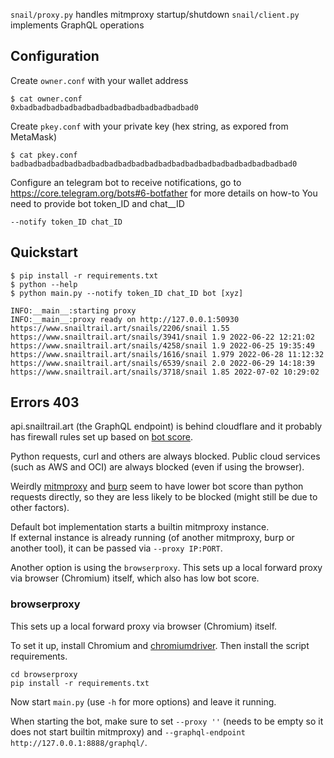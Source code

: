 `snail/proxy.py` handles mitmproxy startup/shutdown
`snail/client.py` implements GraphQL operations

## Configuration

Create `owner.conf` with your wallet address

```
$ cat owner.conf
0xbadbadbadbadbadbadbadbadbadbadbadbadbad0
```

Create `pkey.conf` with your private key (hex string, as expored from MetaMask)

```
$ cat pkey.conf
badbadbadbadbadbadbadbadbadbadbadbadbadbadbadbadbadbadbadbadbad0
```

Configure an telegram bot to receive notifications, go to https://core.telegram.org/bots#6-botfather for more details on how-to
You need to provide bot token_ID and chat__ID
```
--notify token_ID chat_ID
```

## Quickstart

```
$ pip install -r requirements.txt
$ python --help
$ python main.py --notify token_ID chat_ID bot [xyz]

INFO:__main__:starting proxy
INFO:__main__:proxy ready on http://127.0.0.1:50930
https://www.snailtrail.art/snails/2206/snail 1.55
https://www.snailtrail.art/snails/3941/snail 1.9 2022-06-22 12:21:02
https://www.snailtrail.art/snails/4258/snail 1.9 2022-06-25 19:35:49
https://www.snailtrail.art/snails/1616/snail 1.979 2022-06-28 11:12:32
https://www.snailtrail.art/snails/6539/snail 2.0 2022-06-29 14:18:39
https://www.snailtrail.art/snails/3718/snail 1.85 2022-07-02 10:29:02
```

## Errors 403

api.snailtrail.art (the GraphQL endpoint) is behind cloudflare and it probably has firewall rules set up based on [bot score](https://developers.cloudflare.com/bots/concepts/bot-score).

Python requests, curl and others are always blocked. Public cloud services (such as AWS and OCI) are always blocked (even if using the browser).

Weirdly [mitmproxy](https://mitmproxy.org/) and [burp](https://portswigger.net/burp) seem to have lower bot score than python requests directly, so they are less likely to be blocked (might still be due to other factors).

Default bot implementation starts a builtin mitmproxy instance.  
If external instance is already running (of another mitmproxy, burp or another tool), it can be passed via `--proxy IP:PORT`.

Another option is using the `browserproxy`. This sets up a local forward proxy via browser (Chromium) itself, which also has low bot score.

### browserproxy

This sets up a local forward proxy via browser (Chromium) itself.

To set it up, install Chromium and [chromiumdriver](https://chromedriver.chromium.org/). Then install the script requirements.

```
cd browserproxy
pip install -r requirements.txt
```

Now start `main.py` (use `-h` for more options) and leave it running.

When starting the bot, make sure to set `--proxy ''` (needs to be empty so it does not start builtin mitmproxy) and `--graphql-endpoint http://127.0.0.1:8888/graphql/`.
